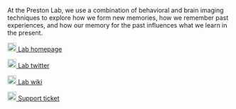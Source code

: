 At the Preston Lab, we use a combination of behavioral and brain imaging techniques to explore how we form new memories, how we remember past experiences, and how our memory for the past influences what we learn in the present.

[<img src="https://preston.clm.utexas.edu/wp-content/uploads/2024/10/colored_brain.png" alt="Homepage icon" style="width: 20px"> Lab homepage](https://preston.clm.utexas.edu)

[<img src="https://abs.twimg.com/favicons/twitter.2.ico" alt="Twitter icon" style="width: 20px"> Lab twitter](https://twitter.com/preston_lab)

[<img src="https://en.wikipedia.org/static/favicon/wikipedia.ico" alt="Wiki icon" style="width: 20px"> Lab wiki](https://github.com/prestonlab/wiki/wiki)

[<img src="https://github.githubassets.com/images/modules/logos_page/GitHub-Mark.png" style="width: 20px"> Support ticket](https://github.com/prestonlab/wiki/issues/new?assignees=mortonne&labels=&template=custom.md&title=%5BRequest%5D)

